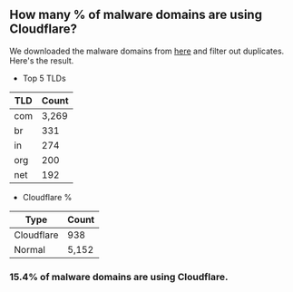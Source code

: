 ## How many % of malware domains are using Cloudflare?


We downloaded the malware domains from [here](https://urlhaus.abuse.ch) and filter out duplicates.
Here's the result.


[//]: # (start replacement)


- Top 5 TLDs

| TLD | Count |
| --- | --- |
| com | 3,269 |
| br | 331 |
| in | 274 |
| org | 200 |
| net | 192 |


- Cloudflare %

| Type | Count |
| --- | --- |
| Cloudflare | 938 |
| Normal | 5,152 |


### 15.4% of malware domains are using Cloudflare.